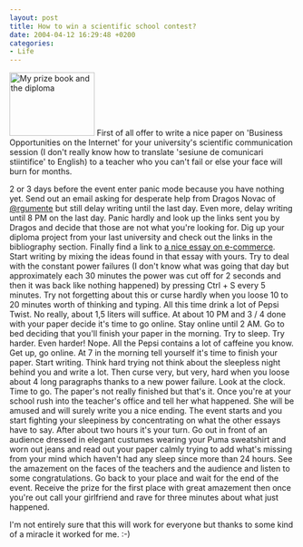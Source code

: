```yaml
---
layout: post
title: How to win a scientific school contest?
date: 2004-04-12 16:29:48 +0200
categories:
- Life
---
```

<img alt="My prize book and the diploma" src="https://content.rusiczki.net/blogpics/manager_contra_curentului_diploma.jpg" width="150" height="112" border="0" class="postimage" /> First of all offer to write a nice paper on 'Business Opportunities on the Internet' for your university's scientific communication session (I don't really know how to translate 'sesiune de comunicari stiintifice' to English) to a teacher who you can't fail or else your face will burn for months.

2 or 3 days before the event enter panic mode because you have nothing yet. Send out an email asking for desperate help from Dragos Novac of <a href="http://www.argumente.ro">@rgumente</a> but still delay writing until the last day. Even more, delay writing until 8 PM on the last day. Panic hardly and look up the links sent you by Dragos and decide that those are not what you're looking for. Dig up your diploma project from your last university and check out the links in the bibliography section. Finally find a link to <a href="http://www.philosophe.com/commerce/ecommerce.html">a nice essay on e-commerce</a>. Start writing by mixing the ideas found in that essay with yours. Try to deal with the constant power failures (I don't know what was going that day but approximately each 30 minutes the power was cut off for 2 seconds and then it was back like nothing happened) by pressing Ctrl + S every 5 minutes. Try not forgetting about this or curse hardly when you loose 10 to 20 minutes worth of thinking and typing. All this time drink a lot of Pepsi Twist. No really, about 1,5 liters will suffice. At about 10 PM and 3 / 4 done with your paper decide it's time to go online. Stay online until 2 AM. Go to bed deciding that you'll finish your paper in the morning. Try to sleep. Try harder. Even harder! Nope. All the Pepsi contains a lot of caffeine you know. Get up, go online. At 7 in the morning tell yourself it's time to finish your paper. Start writing. Think hard trying not think about the sleepless night behind you and write a lot. Then curse very, but very, hard when you loose about 4 long paragraphs thanks to a new power failure. Look at the clock. Time to go. The paper's not really finished but that's it. Once you're at your school rush into the teacher's office and tell her what happened. She will be amused and will surely write you a nice ending. The event starts and you start fighting your sleepiness by concentrating on what the other essays have to say. After about two hours it's your turn. Go out in front of an audience dressed in elegant custumes wearing your Puma sweatshirt and worn out jeans and read out your paper calmly trying to add what's missing from your mind which haven't had any sleep since more than 24 hours. See the amazement on the faces of the teachers and the audience and listen to some congratulations. Go back to your place and wait for the end of the event. Receive the prize for the first place with great amazement then once you're out call your girlfriend and rave for three minutes about what just happened.

I'm not entirely sure that this will work for everyone but thanks to some kind of a miracle it worked for me. :-)
